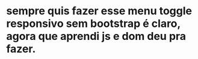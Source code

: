 # sempre quis fazer esse menu toggle responsivo sem bootstrap é claro, agora que aprendi js e dom deu pra fazer.
